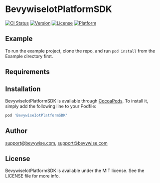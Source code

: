 # BevywiseIotPlatformSDK

[![CI Status](https://img.shields.io/travis/support@bevywise.com/BevywiseIotPlatformSDK.svg?style=flat)](https://travis-ci.org/support@bevywise.com/BevywiseIotPlatformSDK)
[![Version](https://img.shields.io/cocoapods/v/BevywiseIotPlatformSDK.svg?style=flat)](https://cocoapods.org/pods/BevywiseIotPlatformSDK)
[![License](https://img.shields.io/cocoapods/l/BevywiseIotPlatformSDK.svg?style=flat)](https://cocoapods.org/pods/BevywiseIotPlatformSDK)
[![Platform](https://img.shields.io/cocoapods/p/BevywiseIotPlatformSDK.svg?style=flat)](https://cocoapods.org/pods/BevywiseIotPlatformSDK)

## Example

To run the example project, clone the repo, and run `pod install` from the Example directory first.

## Requirements

## Installation

BevywiseIotPlatformSDK is available through [CocoaPods](https://cocoapods.org). To install
it, simply add the following line to your Podfile:

```ruby
pod 'BevywiseIotPlatformSDK'
```

## Author

support@bevywise.com, support@bevywise.com

## License

BevywiseIotPlatformSDK is available under the MIT license. See the LICENSE file for more info.
